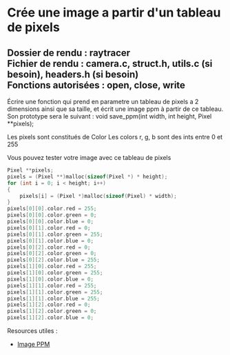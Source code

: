 # Crée une image a partir d'un tableau de pixels

Dossier de rendu        : raytracer <br>
Fichier de rendu        : camera.c, struct.h, utils.c (si besoin), headers.h (si besoin)<br>
Fonctions autorisées    : open, close, write
---

Écrire une fonction qui prend en parametre un tableau de pixels a 2 
dimensions ainsi que sa taille, et écrit une image ppm à partir de ce 
tableau.
Son prototype sera le suivant :
    void save_ppm(int width, int height, Pixel **pixels);

Les pixels sont constitués de Color
Les colors r, g, b sont des ints entre 0 et 255

Vous pouvez tester votre image avec ce tableau de pixels
```C
Pixel **pixels;
pixels = (Pixel **)malloc(sizeof(Pixel *) * height);
for (int i = 0; i < height; i++)
{
    pixels[i] = (Pixel *)malloc(sizeof(Pixel) * width);
}
pixels[0][0].color.red = 255;
pixels[0][0].color.green = 0;
pixels[0][0].color.blue = 0;
pixels[0][1].color.red = 0;
pixels[0][1].color.green = 255;
pixels[0][1].color.blue = 0;
pixels[0][2].color.red = 0;
pixels[0][2].color.green = 0;
pixels[0][2].color.blue = 255;
pixels[1][0].color.red = 255;
pixels[1][0].color.green = 255;
pixels[1][0].color.blue = 0;
pixels[1][1].color.red = 255;
pixels[1][1].color.green = 255;
pixels[1][1].color.blue = 255;
pixels[1][2].color.red = 0;
pixels[1][2].color.green = 0;
pixels[1][2].color.blue = 0;
```

Resources utiles :
- [Image PPM](https://fr.wikipedia.org/wiki/Portable_pixmap#PPM)
